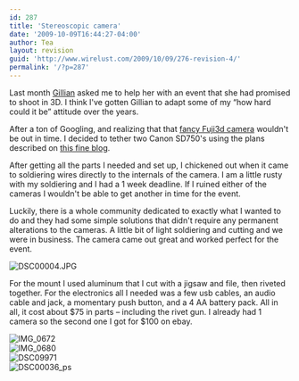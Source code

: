 ```yaml
---
id: 287
title: 'Stereoscopic camera'
date: '2009-10-09T16:44:27-04:00'
author: Tea
layout: revision
guid: 'http://www.wirelust.com/2009/10/09/276-revision-4/'
permalink: '/?p=287'
---
```


Last month [Gillian](http://www.gillianbowling.com) asked me to help her with an event that she had promised to shoot in 3D. I think I've gotten Gillian to adapt some of my “how hard could it be” attitude over the years.

After a ton of Googling, and realizing that that [fancy Fuji3d camera](http://www.fujifilm.com/products/3d/camera/finepix_real3dw1/) wouldn't be out in time. I decided to tether two Canon SD750's using the plans described on [this fine blog](http://3dbruce.blogspot.com/).

After getting all the parts I needed and set up, I chickened out when it came to soldiering wires directly to the internals of the camera. I am a little rusty with my soldiering and I had a 1 week deadline. If I ruined either of the cameras I wouldn't be able to get another in time for the event.

Luckily, there is a whole community dedicated to exactly what I wanted to do and they had some simple solutions that didn't require any permanent alterations to the cameras. A little bit of light soldiering and cutting and we were in business. The camera came out great and worked perfect for the event.

![DSC00004.JPG](http://www.wirelust.com/blog/wp-content/uploads/2009/10/38.jpg "DSC00004.JPG")

For the mount I used aluminum that I cut with a jigsaw and file, then riveted together. For the electronics all I needed was a few usb cables, an audio cable and jack, a momentary push button, and a 4 AA battery pack. All in all, it cost about $75 in parts – including the rivet gun. I already had 1 camera so the second one I got for $100 on ebay.

![IMG_0672](http://www.wirelust.com/blog/wp-content/uploads/2009/10/3.jpg "IMG_0672")  
![IMG_0680](http://www.wirelust.com/blog/wp-content/uploads/2009/10/9.jpg "IMG_0680")  
![DSC09971](http://www.wirelust.com/blog/wp-content/uploads/2009/10/20.jpg "DSC09971")  
![DSC00036_ps](http://www.wirelust.com/blog/wp-content/uploads/2009/10/17.jpg "DSC00036_ps")